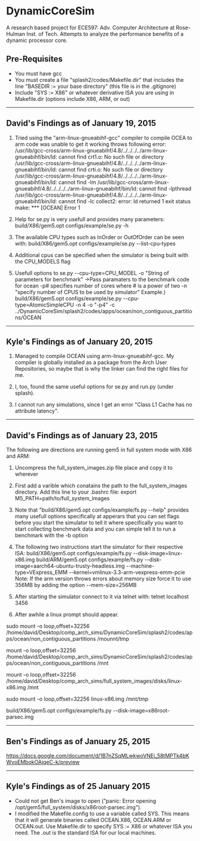 # DynamicCoreSim
A research based project for ECE597: Adv. Computer Architecture at Rose-Hulman Inst. of Tech. Attempts to analyze the performance benefits of a dynamic processor core.


## Pre-Requisites
- You must have gcc
- You must create a file "splash2/codes/Makefile.dir" that includes the line "BASEDIR := your base directory" (this file is in the .gitignore)
- Include "SYS := X86" or whatever derivative ISA you are using in Makefile.dir (options include X86, ARM, or out)

---------------------------------------
David's Findings as of January 19, 2015
---------------------------------------
1. Tried using the "arm-linux-gnueabihf-gcc" compiler to compile OCEA to arm code was unable to get it working throws following error:
/usr/lib/gcc-cross/arm-linux-gnueabihf/4.8/../../../../arm-linux-gnueabihf/bin/ld: cannot find crt1.o: No such file or directory
/usr/lib/gcc-cross/arm-linux-gnueabihf/4.8/../../../../arm-linux-gnueabihf/bin/ld: cannot find crti.o: No such file or directory
/usr/lib/gcc-cross/arm-linux-gnueabihf/4.8/../../../../arm-linux-gnueabihf/bin/ld: cannot find -lm
/usr/lib/gcc-cross/arm-linux-gnueabihf/4.8/../../../../arm-linux-gnueabihf/bin/ld: cannot find -lpthread
/usr/lib/gcc-cross/arm-linux-gnueabihf/4.8/../../../../arm-linux-gnueabihf/bin/ld: cannot find -lc
collect2: error: ld returned 1 exit status
make: *** [OCEAN] Error 1

2. Help for se.py is very usefull and provides many parameters: build/X86/gem5.opt configs/example/se.py -h

3. The available CPU types such as InOrder or OutOfOrder can be seen with: build/X86/gem5.opt configs/example/se.py --list-cpu-types

4. Additional cpus can be specified when the simulator is being built with the CPU_MODELS flag

5. Usefull options to se.py
    --cpu-type=CPU_MODEL
    -o "String of parameters for benchmark"
        ->Pass paramaters to the benchmark code for ocean -p# specifies number of cores where # is a power of two
    -n "specify number of CPUS to be used by simulator"
    Example.) build/X86/gem5.opt configs/example/se.py --cpu-type=AtomicSimpleCPU -n 4 -o "-p4" -c ../DynamicCoreSim/splash2/codes/apps/ocean/non_contiguous_partitions/OCEAN

---------------------------------------
Kyle's Findings as of January 20, 2015
---------------------------------------

1. Managed to compile OCEAN using arm-linux-gnueabihf-gcc. My compiler is globally installed as a package from the Arch User Repositories, so maybe that is why the linker can find the right files for me.

2. I, too, found the same useful options for se.py and run.py (under splash).

3. I cannot run any simulations, since I get an error "Class L1 Cache has no attribute latency".

---------------------------------------
David's Findings as of January 23, 2015
---------------------------------------
The following are directions are running gem5 in full system mode with X86 and ARM:

1. Uncompress the full_system_images.zip file place and copy it to wherever

2. First add a varible which conatains the path to the full_system_images directory. Add this line to your .bashrc file: export M5_PATH=path/to/full_system_images

3. Note that "build/X86/gem5.opt configs/example/fs.py --help" provides many usefull options specifically at apperars that you can set flags before you start the simulator to tell it where specifically you want to start collecting benchmark data and you can simple tell it to run a benchmark with the -b option

4. The following two instructions start the simulator for their respective ISA:
	build/X86/gem5.opt configs/example/fs.py --disk-image=linux-x86.img
	build/ARM/gem5.opt configs/example/fs.py --disk-image=aarch64-ubuntu-trusty-headless.img --machine-type=VExpress_EMM --kernel=vmlinux-3.3-arm-vexpress-emm-pcie
	Note: If the arm version throws errors about memory size force it to use 356MB by adding the option --mem-size=256MB

5. After starting the simulator connect to it via telnet with: telnet localhost 3456

6. After awhile a linux prompt should appear.


sudo mount -o loop,offset=32256 /home/david/Desktop/comp_arch_sims/DynamicCoreSim/splash2/codes/apps/ocean/non_contiguous_partitions /mounnt/tmp

mount -o loop,offset=32256 /home/david/Desktop/comp_arch_sims/DynamicCoreSim/splash2/codes/apps/ocean/non_contiguous_partitions /mnt

mount -o loop,offset=32256 /home/david/Desktop/comp_arch_sims/full_system_images/disks/linux-x86.img /mnt

sudo mount -o loop,offset=32256 linux-x86.img /mnt/tmp

build/X86/gem5.opt configs/example/fs.py --disk-image=x86root-parsec.img

---------------------------------------
Ben's Findings as of January 25, 2015
---------------------------------------
https://docs.google.com/document/d/1B7nZSqMLwkwoVNEj_58tMPTk4bKWvoEMbokOAjqeC-k/preview

---------------------------------------
Kyle's Findings as of 25 January 2015
---------------------------------------
- Could not get Ben's image to open ("panic: Error opening /opt/gem5/full_system/disks/x86root-parsec.img").
- I modified the Makefile.config to use a variable called SYS. This means that it will generate binaries called OCEAN.X86, OCEAN.ARM or OCEAN.out. Use Makefile.dir to specify SYS := X86 or whatever ISA you need. The .out is the standard ISA for our local machines.
